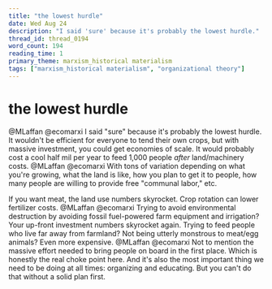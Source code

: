```yaml
---
title: "the lowest hurdle"
date: Wed Aug 24
description: "I said 'sure' because it's probably the lowest hurdle."
thread_id: thread_0194
word_count: 194
reading_time: 1
primary_theme: marxism_historical materialism
tags: ["marxism_historical materialism", "organizational theory"]
---
```


# the lowest hurdle

@MLaffan @ecomarxi I said "sure" because it's probably the lowest hurdle. It wouldn't be efficient for everyone to tend their own crops, but with massive investment, you could get economies of scale. It would probably cost a cool half mil per year to feed 1,000 people *after* land/machinery costs. @MLaffan @ecomarxi With tons of variation depending on what you're growing, what the land is like, how you plan to get it to people, how many people are willing to provide free "communal labor," etc.

If you want meat, the land use numbers skyrocket. Crop rotation can lower fertilizer costs. @MLaffan @ecomarxi Trying to avoid environmental destruction by avoiding fossil fuel-powered farm equipment and irrigation? Your up-front investment numbers skyrocket again. Trying to feed people who live far away from farmland? Not being utterly monstrous to meat/egg animals? Even more expensive. @MLaffan @ecomarxi Not to mention the massive effort needed to bring people on board in the first place. Which is honestly the real choke point here. And it's also the most important thing we need to be doing at all times: organizing and educating. But you can't do that without a solid plan first.